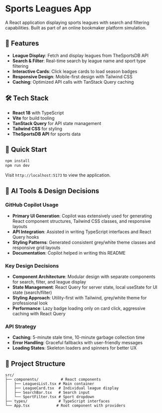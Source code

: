 # Sports Leagues App

A React application displaying sports leagues with search and filtering capabilities. Built as part of an online bookmaker platform simulation.

## 🚀 Features

- **League Display**: Fetch and display leagues from TheSportsDB API
- **Search & Filter**: Real-time search by league name and sport type filtering
- **Interactive Cards**: Click league cards to load season badges
- **Responsive Design**: Mobile-first design with Tailwind CSS
- **Caching**: Optimized API calls with TanStack Query caching

## 🛠️ Tech Stack

- **React 18** with TypeScript
- **Vite** for build tooling
- **TanStack Query** for API state management
- **Tailwind CSS** for styling
- **TheSportsDB API** for sports data

## 🎯 Quick Start

```bash
npm install
npm run dev
```

Visit `http://localhost:5173` to view the application.

## 🤖 AI Tools & Design Decisions

### **GitHub Copilot Usage**

- **Primary UI Generation**: Copilot was extensively used for generating React component structures, Tailwind CSS classes, and responsive layouts
- **API Integration**: Assisted in writing TypeScript interfaces and React Query hooks
- **Styling Patterns**: Generated consistent grey/white theme classes and responsive grid layouts
- **Documentation**: Copilot helped in writing this README

### **Key Design Decisions**

- **Component Architecture**: Modular design with separate components for search, filter, and league display
- **State Management**: React Query for server state, local useState for UI state (search/filter)
- **Styling Approach**: Utility-first with Tailwind, grey/white theme for professional look
- **Performance**: Lazy badge loading only on card click, aggressive caching with React Query

### **API Strategy**

- **Caching**: 5-minute stale time, 10-minute garbage collection time
- **Error Handling**: Graceful fallbacks with user-friendly messages
- **Loading States**: Skeleton loaders and spinners for better UX

## 📁 Project Structure

```
src/
├── components/          # React components
│   ├── LeaguesList.tsx # Main container
│   ├── LeagueCard.tsx  # Individual league display
│   ├── SearchBar.tsx   # Search input
│   └── SportFilter.tsx # Sport dropdown
├── types/              # TypeScript interfaces
└── App.tsx            # Root component with providers
```
